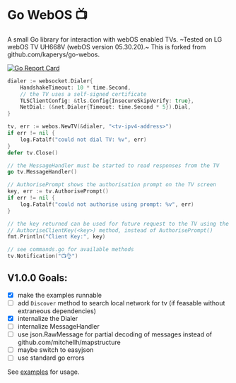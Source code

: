 # Go WebOS 📺

A small Go library for interaction with webOS enabled TVs. ~Tested on LG webOS TV UH668V (webOS version 05.30.20).~ This is forked from github.com/kaperys/go-webos.

[![Go Report Card](https://goreportcard.com/badge/github.com/kaperys/go-webos)](https://goreportcard.com/report/github.com/kaperys/go-webos)

```go
dialer := websocket.Dialer{
    HandshakeTimeout: 10 * time.Second,
    // the TV uses a self-signed certificate
    TLSClientConfig: &tls.Config{InsecureSkipVerify: true},
    NetDial: (&net.Dialer{Timeout: time.Second * 5}).Dial,
}

tv, err := webos.NewTV(&dialer, "<tv-ipv4-address>")
if err != nil {
    log.Fatalf("could not dial TV: %v", err)
}
defer tv.Close()

// the MessageHandler must be started to read responses from the TV
go tv.MessageHandler()

// AuthorisePrompt shows the authorisation prompt on the TV screen
key, err := tv.AuthorisePrompt()
if err != nil {
    log.Fatalf("could not authorise using prompt: %v", err)
}

// the key returned can be used for future request to the TV using the
// AuthoriseClientKey(<key>) method, instead of AuthorisePrompt()
fmt.Println("Client Key:", key)

// see commands.go for available methods
tv.Notification("📺👌")
```

## V1.0.0 Goals:

- [x] make the examples runnable
- [ ] add `Discover` method to search local network for tv (if feasable without extraneous dependencies)
- [x] internalize the Dialer
- [ ] internalize MessageHandler
- [ ] use json.RawMessage for partial decoding of messages instead of github.com/mitchellh/mapstructure
- [ ] maybe switch to easyjson
- [ ] use standard go errors

See [examples](examples/) for usage.
